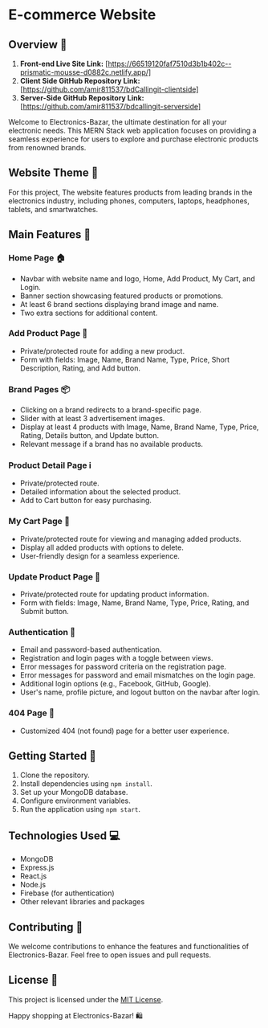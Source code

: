 # E-commerce Website

## Overview 🚀
1. **Front-end Live Site Link:** [https://66519120faf7510d3b1b402c--prismatic-mousse-d0882c.netlify.app/]
2. **Client Side GitHub Repository Link:** [https://github.com/amir811537/bdCallingit-clientside]
3. **Server-Side GitHub Repository Link:** [https://github.com/amir811537/bdcallingit-serverside]

Welcome to Electronics-Bazar, the ultimate destination for all your electronic needs. This MERN Stack web application focuses on providing a seamless experience for users to explore and purchase electronic products from renowned brands.

## Website Theme 🎨

For this project, The website features products from leading brands in the electronics industry, including phones, computers, laptops, headphones, tablets, and smartwatches.

## Main Features 🌟

### Home Page 🏠

- Navbar with website name and logo, Home, Add Product, My Cart, and Login.
- Banner section showcasing featured products or promotions.
- At least 6 brand sections displaying brand image and name.
- Two extra sections for additional content.

### Add Product Page 🛒

- Private/protected route for adding a new product.
- Form with fields: Image, Name, Brand Name, Type, Price, Short Description, Rating, and Add button.

### Brand Pages 📦

- Clicking on a brand redirects to a brand-specific page.
- Slider with at least 3 advertisement images.
- Display at least 4 products with Image, Name, Brand Name, Type, Price, Rating, Details button, and Update button.
- Relevant message if a brand has no available products.

### Product Detail Page ℹ️

- Private/protected route.
- Detailed information about the selected product.
- Add to Cart button for easy purchasing.

### My Cart Page 🛒

- Private/protected route for viewing and managing added products.
- Display all added products with options to delete.
- User-friendly design for a seamless experience.

### Update Product Page 🔄

- Private/protected route for updating product information.
- Form with fields: Image, Name, Brand Name, Type, Price, Rating, and Submit button.

### Authentication 🔐

- Email and password-based authentication.
- Registration and login pages with a toggle between views.
- Error messages for password criteria on the registration page.
- Error messages for password and email mismatches on the login page.
- Additional login options (e.g., Facebook, GitHub, Google).
- User's name, profile picture, and logout button on the navbar after login.

### 404 Page 🚧

- Customized 404 (not found) page for a better user experience.

## Getting Started 🚦

1. Clone the repository.
2. Install dependencies using `npm install`.
3. Set up your MongoDB database.
4. Configure environment variables.
5. Run the application using `npm start`.

## Technologies Used 💻

- MongoDB
- Express.js
- React.js
- Node.js
- Firebase (for authentication)
- Other relevant libraries and packages

## Contributing 🤝

We welcome contributions to enhance the features and functionalities of Electronics-Bazar. Feel free to open issues and pull requests.

## License 📜

This project is licensed under the [MIT License](LICENSE).

Happy shopping at Electronics-Bazar! 🛍️
